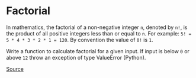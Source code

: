 # Factorial

In mathematics, the factorial of a non-negative integer `n`,
denoted by `n!`, is the product of all positive integers less
than or equal to `n`. For example: `5! = 5 * 4 * 3 * 2 * 1 = 120`.
By convention the value of `0!` is `1`.

Write a function to calculate factorial for a given input. If input
is below `0` or above `12` throw an exception of type ValueError (Python).

[Source](https://www.codewars.com/kata/54ff0d1f355cfd20e60001fc/train/python)